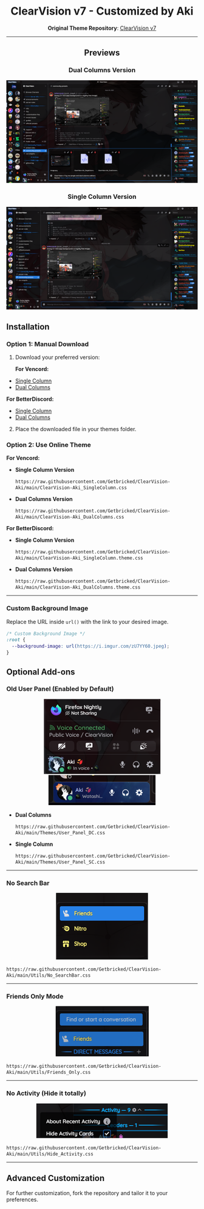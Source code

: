 <div align="center">

# ClearVision v7 - Customized by Aki

**Original Theme Repository**: [ClearVision v7](https://github.com/ClearVision/ClearVision-v7)

---

## Previews

### Dual Columns Version

<img src="Screenshots/DC.png" alt="Dual Columns Preview">

### Single Column Version

<img src="Screenshots/SC.png" alt="Single Column Preview">

## </div>

## Installation

### Option 1: Manual Download

1. Download your preferred version:

   **For Vencord:**

- [Single Column](https://raw.githubusercontent.com/Getbricked/ClearVision-Aki/main/ClearVision-Aki_SingleColumn.css)
- [Dual Columns](https://raw.githubusercontent.com/Getbricked/ClearVision-Aki/main/ClearVision-Aki_DualColumns.css)

**For BetterDiscord:**

- [Single Column](https://raw.githubusercontent.com/Getbricked/ClearVision-Aki/main/ClearVision-Aki_SingleColumn.theme.css)
- [Dual Columns](https://raw.githubusercontent.com/Getbricked/ClearVision-Aki/main/ClearVision-Aki_DualColumns.theme.css)

2. Place the downloaded file in your themes folder.

### Option 2: Use Online Theme

**For Vencord:**

- **Single Column Version**

  ```
  https://raw.githubusercontent.com/Getbricked/ClearVision-Aki/main/ClearVision-Aki_SingleColumn.css
  ```

- **Dual Columns Version**

  ```
  https://raw.githubusercontent.com/Getbricked/ClearVision-Aki/main/ClearVision-Aki_DualColumns.css
  ```

**For BetterDiscord:**

- **Single Column Version**

  ```
  https://raw.githubusercontent.com/Getbricked/ClearVision-Aki/main/ClearVision-Aki_SingleColumn.theme.css
  ```

- **Dual Columns Version**

  ```
  https://raw.githubusercontent.com/Getbricked/ClearVision-Aki/main/ClearVision-Aki_DualColumns.theme.css
  ```

---

### Custom Background Image

Replace the URL inside `url()` with the link to your desired image.

```css
/* Custom Background Image */
:root {
  --background-image: url(https://i.imgur.com/zU7YY60.jpeg);
}
```

## Optional Add-ons

### Old User Panel (Enabled by Default)

<div align="center">
<img src="Screenshots/UserPanel.png" alt="Old User Panel Preview">
</div>

<div align="center">
<img src="Screenshots/NamePlate.png" alt="User with Nameplate Preview">
</div>

- **Dual Columns**

  ```
  https://raw.githubusercontent.com/Getbricked/ClearVision-Aki/main/Themes/User_Panel_DC.css
  ```

- **Single Column**

  ```
  https://raw.githubusercontent.com/Getbricked/ClearVision-Aki/main/Themes/User_Panel_SC.css
  ```

---

### No Search Bar

<div align="center">
<img src="Screenshots/NoSearchBar.png" alt="No Search Bar Preview">
</div>

```
https://raw.githubusercontent.com/Getbricked/ClearVision-Aki/main/Utils/No_SearchBar.css
```

---

### Friends Only Mode

<div align="center">
<img src="Screenshots/FriendsOnly.png" alt="Friends Only Mode Preview">
</div>

```
https://raw.githubusercontent.com/Getbricked/ClearVision-Aki/main/Utils/Friends_Only.css
```

---

### No Activity (Hide it totally)

<div align="center">
<img src="Screenshots/No_Activity.png" alt="No Activity Preview">
</div>

```
https://raw.githubusercontent.com/Getbricked/ClearVision-Aki/main/Utils/Hide_Activity.css
```

---

## Advanced Customization

For further customization, fork the repository and tailor it to your preferences.
